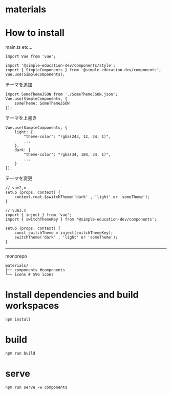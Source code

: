 # materials

# How to install

main.ts etc...

```
import Vue from 'vue';

import '@simple-education-dev/components/style';
import { SimpleComponents } from '@simple-education-dev/components';
Vue.use(SimpleComponents);
```

テーマを追加

```
import SomeThemeJSON from './SomeThemeJSON.json';
Vue.use(SimpleComponents, {
    someTheme: SomeThemeJSON
});
```

テーマを上書き

```
Vue.use(SimpleComponents, {
    light: {
        "theme-color": "rgba(243, 12, 34, 1)",
        ...
    },
    dark: {
        "theme-color": "rgba(34, 184, 34, 1)",
        ...
    }
});
```

テーマを変更

```
// vue2,x
setup (props, context) {
    context.root.$switchTheme('dark' , 'light' or 'someTheme');
}

// vue3,x
import { inject } from 'vue';
import { switchThemeKey } from '@simple-education-dev/components';

setup (props, context) {
    const switchTheme = inject(switchThemeKey);
    switchTheme('dark' , 'light' or 'someTheme');
}
```

---

monorepo

```
materials/
├── components #components
└── icons # SVG icons
```

# Install dependencies and build workspaces

```
npm install
```

# build

```
npm run build
```

# serve

```
npm run serve -w components
```
